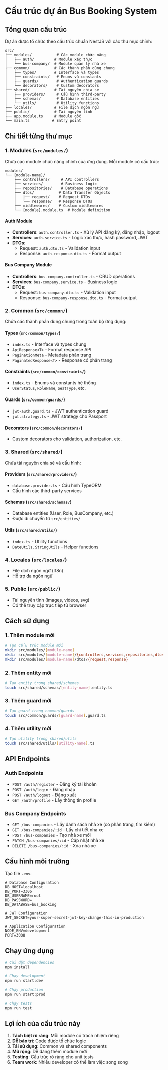 # Cấu trúc dự án Bus Booking System

## Tổng quan cấu trúc

Dự án được tổ chức theo cấu trúc chuẩn NestJS với các thư mục chính:

```
src/
├── modules/           # Các module chức năng
│   ├── auth/         # Module xác thực
│   └── bus-company/  # Module quản lý nhà xe
├── common/           # Các thành phần dùng chung
│   ├── types/        # Interface và types
│   ├── constraints/   # Enums và constants
│   ├── guards/        # Authentication guards
│   └── decorators/    # Custom decorators
├── shared/           # Tài nguyên chia sẻ
│   ├── providers/     # Cấu hình third-party
│   ├── schemas/       # Database entities
│   └── utils/         # Utility functions
├── locales/          # File dịch ngôn ngữ
├── public/           # Tài nguyên tĩnh
├── app.module.ts     # Module gốc
└── main.ts          # Entry point
```

## Chi tiết từng thư mục

### 1. Modules (`src/modules/`)

Chứa các module chức năng chính của ứng dụng. Mỗi module có cấu trúc:

```
modules/
└── [module-name]/
    ├── controllers/     # API controllers
    ├── services/        # Business logic
    ├── repositories/    # Database operations
    ├── dtos/           # Data Transfer Objects
    │   ├── request/    # Request DTOs
    │   └── response/   # Response DTOs
    ├── middlewares/    # Custom middlewares
    └── [module].module.ts  # Module definition
```

#### Auth Module
- **Controllers**: `auth.controller.ts` - Xử lý API đăng ký, đăng nhập, logout
- **Services**: `auth.service.ts` - Logic xác thực, hash password, JWT
- **DTOs**: 
  - Request: `auth.dto.ts` - Validation input
  - Response: `auth-response.dto.ts` - Format output

#### Bus Company Module
- **Controllers**: `bus-company.controller.ts` - CRUD operations
- **Services**: `bus-company.service.ts` - Business logic
- **DTOs**:
  - Request: `bus-company.dto.ts` - Validation input
  - Response: `bus-company-response.dto.ts` - Format output

### 2. Common (`src/common/`)

Chứa các thành phần dùng chung trong toàn bộ ứng dụng:

#### Types (`src/common/types/`)
- `index.ts` - Interface và types chung
- `ApiResponse<T>` - Format response API
- `PaginationMeta` - Metadata phân trang
- `PaginatedResponse<T>` - Response có phân trang

#### Constraints (`src/common/constraints/`)
- `index.ts` - Enums và constants hệ thống
- `UserStatus`, `RoleName`, `SeatType`, etc.

#### Guards (`src/common/guards/`)
- `jwt-auth.guard.ts` - JWT authentication guard
- `jwt.strategy.ts` - JWT strategy cho Passport

#### Decorators (`src/common/decorators/`)
- Custom decorators cho validation, authorization, etc.

### 3. Shared (`src/shared/`)

Chứa tài nguyên chia sẻ và cấu hình:

#### Providers (`src/shared/providers/`)
- `database.provider.ts` - Cấu hình TypeORM
- Cấu hình các third-party services

#### Schemas (`src/shared/schemas/`)
- Database entities (User, Role, BusCompany, etc.)
- Được di chuyển từ `src/entities/`

#### Utils (`src/shared/utils/`)
- `index.ts` - Utility functions
- `DateUtils`, `StringUtils` - Helper functions

### 4. Locales (`src/locales/`)
- File dịch ngôn ngữ (i18n)
- Hỗ trợ đa ngôn ngữ

### 5. Public (`src/public/`)
- Tài nguyên tĩnh (images, videos, svg)
- Có thể truy cập trực tiếp từ browser

## Cách sử dụng

### 1. Thêm module mới
```bash
# Tạo cấu trúc module mới
mkdir src/modules/[module-name]
mkdir src/modules/[module-name]/{controllers,services,repositories,dtos,middlewares}
mkdir src/modules/[module-name]/dtos/{request,response}
```

### 2. Thêm entity mới
```bash
# Tạo entity trong shared/schemas
touch src/shared/schemas/[entity-name].entity.ts
```

### 3. Thêm guard mới
```bash
# Tạo guard trong common/guards
touch src/common/guards/[guard-name].guard.ts
```

### 4. Thêm utility mới
```bash
# Tạo utility trong shared/utils
touch src/shared/utils/[utility-name].ts
```

## API Endpoints

### Auth Endpoints
- `POST /auth/register` - Đăng ký tài khoản
- `POST /auth/login` - Đăng nhập
- `POST /auth/logout` - Đăng xuất
- `GET /auth/profile` - Lấy thông tin profile

### Bus Company Endpoints
- `GET /bus-companies` - Lấy danh sách nhà xe (có phân trang, tìm kiếm)
- `GET /bus-companies/:id` - Lấy chi tiết nhà xe
- `POST /bus-companies` - Tạo nhà xe mới
- `PATCH /bus-companies/:id` - Cập nhật nhà xe
- `DELETE /bus-companies/:id` - Xóa nhà xe

## Cấu hình môi trường

Tạo file `.env`:
```env
# Database Configuration
DB_HOST=localhost
DB_PORT=3306
DB_USERNAME=root
DB_PASSWORD=
DB_DATABASE=bus_booking

# JWT Configuration
JWT_SECRET=your-super-secret-jwt-key-change-this-in-production

# Application Configuration
NODE_ENV=development
PORT=3000
```

## Chạy ứng dụng

```bash
# Cài đặt dependencies
npm install

# Chạy development
npm run start:dev

# Chạy production
npm run start:prod

# Chạy tests
npm run test
```

## Lợi ích của cấu trúc này

1. **Tách biệt rõ ràng**: Mỗi module có trách nhiệm riêng
2. **Dễ bảo trì**: Code được tổ chức logic
3. **Tái sử dụng**: Common và shared components
4. **Mở rộng**: Dễ dàng thêm module mới
5. **Testing**: Cấu trúc rõ ràng cho unit tests
6. **Team work**: Nhiều developer có thể làm việc song song

